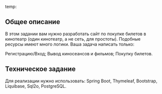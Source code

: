 temp:

## Общее описание

В этом задании вам нужно разработать сайт по покупке билетов в кинотеатр (один кинотеатр, а не сеть, для простоты). Подобные ресурсы имеют много логики. Ваша задача написать только:

Регистрацию/Вход;
Вывод киносеансов и фильмов;
Покупку билетов. 

## Техническое задание
Для реализации нужно использовать: Spring Boot, Thymeleaf, Bootstrap, Liquibase, Sql2o, PostgreSQL.

